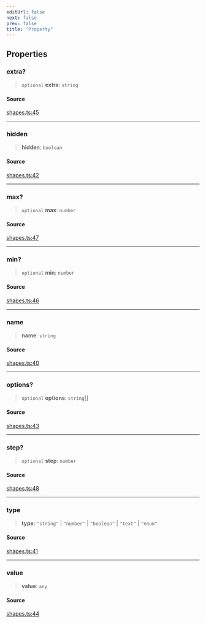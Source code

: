 ```yaml
---
editUrl: false
next: false
prev: false
title: "Property"
---
```


## Properties

### extra?

> `optional` **extra**: `string`

#### Source

[shapes.ts:45](https://github.com/dgmjs/dgmjs/blob/main/packages/core/src/shapes.ts#L45)

***

### hidden

> **hidden**: `boolean`

#### Source

[shapes.ts:42](https://github.com/dgmjs/dgmjs/blob/main/packages/core/src/shapes.ts#L42)

***

### max?

> `optional` **max**: `number`

#### Source

[shapes.ts:47](https://github.com/dgmjs/dgmjs/blob/main/packages/core/src/shapes.ts#L47)

***

### min?

> `optional` **min**: `number`

#### Source

[shapes.ts:46](https://github.com/dgmjs/dgmjs/blob/main/packages/core/src/shapes.ts#L46)

***

### name

> **name**: `string`

#### Source

[shapes.ts:40](https://github.com/dgmjs/dgmjs/blob/main/packages/core/src/shapes.ts#L40)

***

### options?

> `optional` **options**: `string`[]

#### Source

[shapes.ts:43](https://github.com/dgmjs/dgmjs/blob/main/packages/core/src/shapes.ts#L43)

***

### step?

> `optional` **step**: `number`

#### Source

[shapes.ts:48](https://github.com/dgmjs/dgmjs/blob/main/packages/core/src/shapes.ts#L48)

***

### type

> **type**: `"string"` \| `"number"` \| `"boolean"` \| `"text"` \| `"enum"`

#### Source

[shapes.ts:41](https://github.com/dgmjs/dgmjs/blob/main/packages/core/src/shapes.ts#L41)

***

### value

> **value**: `any`

#### Source

[shapes.ts:44](https://github.com/dgmjs/dgmjs/blob/main/packages/core/src/shapes.ts#L44)

